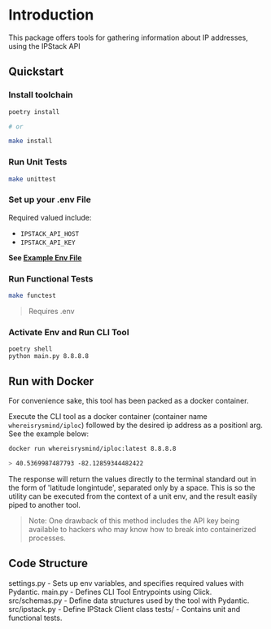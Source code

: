 # Introduction

This package offers tools for gathering information about IP addresses, using the IPStack API

## Quickstart

### Install toolchain

```bash
poetry install

# or

make install
```

### Run Unit Tests

```bash
make unittest
```

### Set up your .env File

Required valued include:

* `IPSTACK_API_HOST`
* `IPSTACK_API_KEY`

**See [Example Env File](.env.example)**

### Run Functional Tests

```bash
make functest
```

> Requires .env

### Activate Env and Run CLI Tool
```
poetry shell
python main.py 8.8.8.8  
```

## Run with Docker

For convenience sake, this tool has been packed as a docker container.

Execute the CLI tool as a docker container (container name ` whereisrysmind/iploc`) followed by the desired ip address as a positionl arg. See the example below:

```bash
docker run whereisrysmind/iploc:latest 8.8.8.8

> 40.5369987487793 -82.12859344482422
```

The response will return the values directly to the terminal standard out in the form of 'latitude longintude', separated only by a space. This is so the utility can be executed from the context of a unit env, and the result easily piped to another tool.

> Note:  One drawback of this method includes the API key being available to hackers who may know how to break into containerized processes.

## Code Structure

settings.py - Sets up env variables, and specifies required values with Pydantic.
main.py - Defines CLI Tool Entrypoints using Click.
src/schemas.py - Define data structures used by the tool with Pydantic.
src/ipstack.py - Define IPStack Client class
tests/ - Contains unit and functional tests.